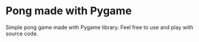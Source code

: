 # Pong made with Pygame
Simple pong game made with Pygame library.
Feel free to use and play with source code.


